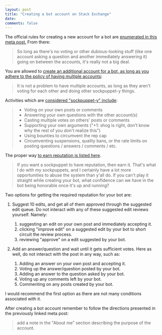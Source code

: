 ```yaml
---
layout: post
title: "Creating a bot account on Stack Exchange"
date: 
comments: false
---
```


The official rules for creating a new account for a bot are [enumerated in this meta post.][1] From there:

> So long as there's no voting or other dubious-looking stuff (like one account asking a question and another immediately answering it) going on between the accounts, it's really not a big deal.


You are allowed to [create an additional account for a bot, as long as you adhere to the policy of having multiple accounts][2]:

> It is not a problem to have multiple accounts, as long as they aren't voting for each other and doing other sockpuppet-y things.

Activities which are [considered "sockpuppet-y" include][3]:

>  - Voting on your own posts or comments 
>  - Answering your own questions     with the other account(s) 
>  - Casting multiple votes on others' posts or    comments 
>  - Supporting your own arguments ("+1: shog is right, don't    know why the rest of you don't realize this") 
>  - Using bounties to    circumvent the rep cap 
>  - Circumventing suspensions, quality bans, or    the rate limits on posting questions / answers / comments / etc.

The proper way [to earn reputation is listed here][4]. 

> If you want a sockpuppet to have reputation, then earn it. That's what I do with my sockpuppets, and I certainly have a lot more opportunities to abuse the system than y'all do. If you can't play it straight while creating your bot, what confidence can we have in the bot being honorable once it's up and running?

Two options for getting the required reputation for your bot are:

1. Suggest 10 edits, and get all of them approved through the suggested edit queue. Do not interact with any of these suggested edit reviews yourself. Namely: 

   1. suggesting an edit on your own post and immediately accepting it. 
   2. clicking "improve edit" on a suggested edit by your bot to short circuit the review process.
   3. reviewing "approve" on a edit suggested by your bot. 

2. Add an answer/question and wait until it gets sufficient votes. Here as well, do not interact with the post in any way, such as:

   1. Adding an answer on your own post and accepting it.
   2. Voting up the answer/question posted by your bot. 
   3. Adding an answer to the question asked by your bot. 
   4. Voting up any comments left by your bot. 
   5. Commenting on any posts created by your bot. 

I would recommend the first option as there are not many conditions associated with it. 

After creating a bot account remember to follow the directions presented in the previously linked meta post:

> add a note in the "About me" section describing the purpose of the account. 


  [1]: https://meta.stackexchange.com/questions/148914/officially-sanctioned-second-account
  [2]: https://meta.stackexchange.com/questions/35593/whats-the-policy-about-having-multiple-user-accounts
  [3]: https://meta.stackexchange.com/q/57682/311398
  [4]: https://meta.stackexchange.com/questions/288144/how-should-a-bot-earn-enough-reputation-to-perform-the-actions-necessary-for-tha